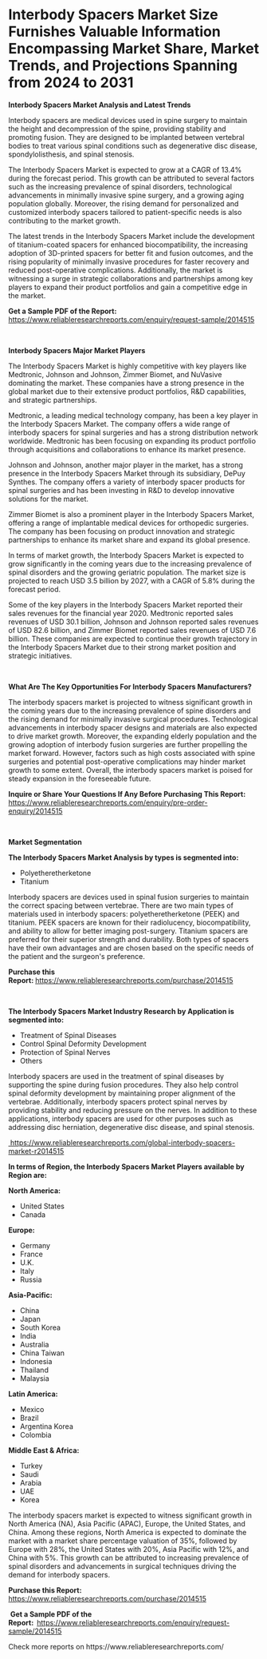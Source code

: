 <p><h1>Interbody Spacers Market Size Furnishes Valuable Information Encompassing Market Share, Market Trends, and Projections Spanning from 2024 to 2031</h1></p><p><strong>Interbody Spacers Market Analysis and Latest Trends</strong></p>
<p><p>Interbody spacers are medical devices used in spine surgery to maintain the height and decompression of the spine, providing stability and promoting fusion. They are designed to be implanted between vertebral bodies to treat various spinal conditions such as degenerative disc disease, spondylolisthesis, and spinal stenosis.</p><p>The Interbody Spacers Market is expected to grow at a CAGR of 13.4% during the forecast period. This growth can be attributed to several factors such as the increasing prevalence of spinal disorders, technological advancements in minimally invasive spine surgery, and a growing aging population globally. Moreover, the rising demand for personalized and customized interbody spacers tailored to patient-specific needs is also contributing to the market growth.</p><p>The latest trends in the Interbody Spacers Market include the development of titanium-coated spacers for enhanced biocompatibility, the increasing adoption of 3D-printed spacers for better fit and fusion outcomes, and the rising popularity of minimally invasive procedures for faster recovery and reduced post-operative complications. Additionally, the market is witnessing a surge in strategic collaborations and partnerships among key players to expand their product portfolios and gain a competitive edge in the market.</p></p>
<p><strong>Get a Sample PDF of the Report:&nbsp;</strong> <a href="https://www.reliableresearchreports.com/enquiry/request-sample/2014515">https://www.reliableresearchreports.com/enquiry/request-sample/2014515</a></p>
<p>&nbsp;</p>
<p><strong>Interbody Spacers Major Market Players</strong></p>
<p><p>The Interbody Spacers Market is highly competitive with key players like Medtronic, Johnson and Johnson, Zimmer Biomet, and NuVasive dominating the market. These companies have a strong presence in the global market due to their extensive product portfolios, R&D capabilities, and strategic partnerships.</p><p>Medtronic, a leading medical technology company, has been a key player in the Interbody Spacers Market. The company offers a wide range of interbody spacers for spinal surgeries and has a strong distribution network worldwide. Medtronic has been focusing on expanding its product portfolio through acquisitions and collaborations to enhance its market presence.</p><p>Johnson and Johnson, another major player in the market, has a strong presence in the Interbody Spacers Market through its subsidiary, DePuy Synthes. The company offers a variety of interbody spacer products for spinal surgeries and has been investing in R&D to develop innovative solutions for the market.</p><p>Zimmer Biomet is also a prominent player in the Interbody Spacers Market, offering a range of implantable medical devices for orthopedic surgeries. The company has been focusing on product innovation and strategic partnerships to enhance its market share and expand its global presence.</p><p>In terms of market growth, the Interbody Spacers Market is expected to grow significantly in the coming years due to the increasing prevalence of spinal disorders and the growing geriatric population. The market size is projected to reach USD 3.5 billion by 2027, with a CAGR of 5.8% during the forecast period.</p><p>Some of the key players in the Interbody Spacers Market reported their sales revenues for the financial year 2020. Medtronic reported sales revenues of USD 30.1 billion, Johnson and Johnson reported sales revenues of USD 82.6 billion, and Zimmer Biomet reported sales revenues of USD 7.6 billion. These companies are expected to continue their growth trajectory in the Interbody Spacers Market due to their strong market position and strategic initiatives.</p></p>
<p>&nbsp;</p>
<p><strong>What Are The Key Opportunities For Interbody Spacers Manufacturers?</strong></p>
<p><p>The interbody spacers market is projected to witness significant growth in the coming years due to the increasing prevalence of spine disorders and the rising demand for minimally invasive surgical procedures. Technological advancements in interbody spacer designs and materials are also expected to drive market growth. Moreover, the expanding elderly population and the growing adoption of interbody fusion surgeries are further propelling the market forward. However, factors such as high costs associated with spine surgeries and potential post-operative complications may hinder market growth to some extent. Overall, the interbody spacers market is poised for steady expansion in the foreseeable future.</p></p>
<p><strong>Inquire or Share Your Questions If Any Before Purchasing This Report:</strong> <a href="https://www.reliableresearchreports.com/enquiry/pre-order-enquiry/2014515">https://www.reliableresearchreports.com/enquiry/pre-order-enquiry/2014515</a></p>
<p>&nbsp;</p>
<p><strong>Market Segmentation</strong></p>
<p><strong>The Interbody Spacers Market Analysis by types is segmented into:</strong></p>
<p><ul><li>Polyetheretherketone</li><li>Titanium</li></ul></p>
<p><p>Interbody spacers are devices used in spinal fusion surgeries to maintain the correct spacing between vertebrae. There are two main types of materials used in interbody spacers: polyetheretherketone (PEEK) and titanium. PEEK spacers are known for their radiolucency, biocompatibility, and ability to allow for better imaging post-surgery. Titanium spacers are preferred for their superior strength and durability. Both types of spacers have their own advantages and are chosen based on the specific needs of the patient and the surgeon's preference.</p></p>
<p><strong>Purchase this Report:&nbsp;</strong><a href="https://www.reliableresearchreports.com/purchase/2014515">https://www.reliableresearchreports.com/purchase/2014515</a></p>
<p>&nbsp;</p>
<p><strong>The Interbody Spacers Market Industry Research by Application is segmented into:</strong></p>
<p><ul><li>Treatment of Spinal Diseases</li><li>Control Spinal Deformity Development</li><li>Protection of Spinal Nerves</li><li>Others</li></ul></p>
<p><p>Interbody spacers are used in the treatment of spinal diseases by supporting the spine during fusion procedures. They also help control spinal deformity development by maintaining proper alignment of the vertebrae. Additionally, interbody spacers protect spinal nerves by providing stability and reducing pressure on the nerves. In addition to these applications, interbody spacers are used for other purposes such as addressing disc herniation, degenerative disc disease, and spinal stenosis.</p></p>
<p><a href="https://www.reliableresearchreports.com/global-interbody-spacers-market-r2014515">&nbsp;https://www.reliableresearchreports.com/global-interbody-spacers-market-r2014515</a></p>
<p><strong>In terms of Region, the Interbody Spacers Market Players available by Region are:</strong></p>
<p>
    <p> <strong> North America: </strong>
        <ul>
            <li>United States</li>
            <li>Canada</li>
        </ul>
        </p> 
    <p> <strong> Europe: </strong>
        <ul>
            <li>Germany</li>
            <li>France</li>
            <li>U.K.</li>
            <li>Italy</li>
            <li>Russia</li>
        </ul>
        </p> 
    <p> <strong> Asia-Pacific: </strong>
        <ul>
            <li>China</li>
            <li>Japan</li>
            <li>South Korea</li>
            <li>India</li>
            <li>Australia</li>
            <li>China Taiwan</li>
            <li>Indonesia</li>
            <li>Thailand</li>
            <li>Malaysia</li>
        </ul>
        </p> 
    <p> <strong> Latin America: </strong>
        <ul>
            <li>Mexico</li>
            <li>Brazil</li>
            <li>Argentina Korea</li>
            <li>Colombia</li>
        </ul>
        </p> 
    <p> <strong> Middle East & Africa: </strong>
        <ul>
            <li>Turkey</li>
            <li>Saudi</li>
            <li>Arabia</li>
            <li>UAE</li>
            <li>Korea</li>
        </ul>
    </p>
    </p>
<p><p>The interbody spacers market is expected to witness significant growth in North America (NA), Asia Pacific (APAC), Europe, the United States, and China. Among these regions, North America is expected to dominate the market with a market share percentage valuation of 35%, followed by Europe with 28%, the United States with 20%, Asia Pacific with 12%, and China with 5%. This growth can be attributed to increasing prevalence of spinal disorders and advancements in surgical techniques driving the demand for interbody spacers.</p></p>
<p><strong>Purchase this Report: </strong><a href="https://www.reliableresearchreports.com/purchase/2014515">https://www.reliableresearchreports.com/purchase/2014515</a></p>
<p>&nbsp;<strong>Get a Sample PDF of the Report:&nbsp;&nbsp;</strong><a href="https://www.reliableresearchreports.com/enquiry/request-sample/2014515">https://www.reliableresearchreports.com/enquiry/request-sample/2014515</a></p>
<p><strong></strong></p>
<p>Check more reports on https://www.reliableresearchreports.com/</p>